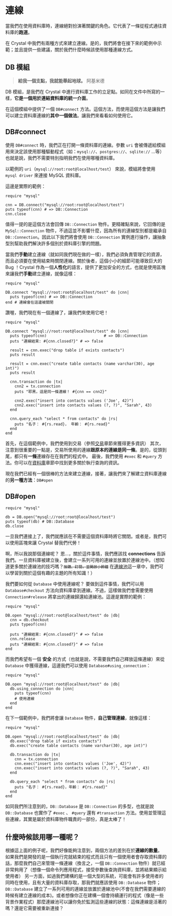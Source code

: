 # 連線

當我們在使用資料庫時，連線絕對扮演著關鍵的角色。它代表了一條從程式通往資料庫的**跑道**。

在 Crystal 中我們有兩種方式來建立連線。是的，我們將會在接下來的範例中示範；並且提供一些建議，關於我們什麼時候該使用那種連線方式。

## DB 模組

> **給我一個支點，我就能舉起地球。**
> 阿基米德

DB 模組，是我們在 Crystal 中進行資料庫工作的立足點。如同在文件中所寫的一樣，**它是一個用於連結資料庫的統一介面**。

在這個模組中提供了一個 `DB#connect` 方法。這個方法，而使用這個方法是讓我們可以建立資料庫連線的**其中一個做法**。讓我們來看看如何使用它。

## DB#connect

使用 `DB#connect` 時，我們正在打開一條資料庫的連線。參數 `uri` 會被傳遞給模組用來決定該使用那種驅動程式（如：`mysql://`、`postgres://`、`sqlite://` ...等）也就是說，我們不需要特別指明我們在使用哪種資料庫。

以範例的 `uri`（`mysql://root:root@localhost/test`） 來說，模組將會使用 `mysql driver` 來連接 MySQL 資料庫。

這邊是實際的範例：

```crystal
require "mysql"

cnn = DB.connect("mysql://root:root@localhost/test")
puts typeof(cnn) # => DB::Connection
cnn.close
```
值得一提的是這個方法會回傳 `DB::Connection` 物件。更精確點來說，它回傳的是 `MySql::Connection` 物件，不過這並不影響什麼，因為所有的連線型別都是繼承自 `DB::Connection`。因此以下我們將會使用 `DB::Connection` 實例進行操作，讓抽象型別幫助我們解決許多個別於資料庫引擎的問題。

當我們**手動**建立連線（就如同我們現在做的一樣），我們必須負責管理它的資源，而且必須要在使用結束時關閉連線。關於後者，這個小小的細節可能導致巨大的 Bug ！Crystal 作為一個**人性化**的語言，提供了更加安全的方式，也就是使用區塊來讓我們**手動**建立連線，就像這樣：

```crystal
require "mysql"

DB.connect "mysql://root:root@localhost/test" do |cnn|
  puts typeof(cnn) # => DB::Connection
end # 連線會在這邊被關閉
```

讚喔，我們現在有一個連線了，讓我們來使用它吧！

```crystal
require "mysql"

DB.connect "mysql://root:root@localhost/test" do |cnn|
  puts typeof(cnn)                         # => DB::Connection
  puts "連線結束: #{cnn.closed?}" # => false

  result = cnn.exec("drop table if exists contacts")
  puts result

  result = cnn.exec("create table contacts (name varchar(30), age int)")
  puts result

  cnn.transaction do |tx|
    cnn2 = tx.connection
    puts "耶黑，這是同一條連線！ #{cnn == cnn2}"

    cnn2.exec("insert into contacts values ('Joe', 42)")
    cnn2.exec("insert into contacts values (?, ?)", "Sarah", 43)
  end

  cnn.query_each "select * from contacts" do |rs|
    puts "名子： #{rs.read}， 年齡： #{rs.read}"
  end
end
```

首先，在這個範例中，我們使用到交易（參照[交易](https://crystal-lang.org/reference/database/transactions.html)章節來獲得更多資訊）
其次，注意到很重要的一點是，交易所使用的連線**跟原本的連線是同一條**。是的，從頭到尾，都只有**一條**連線存在在我們的程式中。
最後，我們使用 `#exec` 和 `#query` 方法。你可以在[資料庫](https://crystal-lang.org/reference/database/)章節中找到更多關於執行查詢的資訊。

現在我們已經有一個很棒的方法來建立連線，接著，讓我們來了解建立資料庫連線的**另一種方法**：`DB#open`

## DB#open

```crystal
require "mysql"

db = DB.open("mysql://root:root@localhost/test")
puts typeof(db) # DB::Database
db.close
```

一旦我們連接上了，我們就應該在不需要這個資料庫時將它關閉。或者是，我們可以使用區塊來讓 Crystal 替我們代勞！

啊，所以我說那個連線呢？
恩...，關於這件事情，我們應該找 **connections** 告訴我們。一旦資料庫被建立後，會建立一系列可用的連線並放置於連線池中。（想知道更多關於連線池的技巧嗎？<small>~~按讚、訂閱，並開啟小鈴鐺~~</small> 在[連線池](https://crystal-lang.org/reference/database/connection_pool.html)這一章中，我們可以學習到關於這個有趣的主題的所有知識！）

我們要如何從 `Database` 中使用連線呢？
要做到這件事情，我們可以用 `Database#checkout` 方法向資料庫拿到連線。不過，這樣做我們會需要使用 `Connection#release` 將拿出的連線歸還給連線池。這邊是實際的範例：

```crystal
require "mysql"

DB.open "mysql://root:root@localhost/test" do |db|
  cnn = db.checkout
  puts typeof(cnn)

  puts "連線結束: #{cnn.closed?}" # => false
  cnn.release
  puts "連線結束: #{cnn.closed?}" # => false
end
```

而我們希望有一個 __安全__ 的方式（也就是說，不需要我們自己釋放這條連線）來從 `Database` 中獲得連線，這邊我們可以使用 `Database#using_connection`：

```crystal
require "mysql"

DB.open "mysql://root:root@localhost/test" do |db|
  db.using_connection do |cnn|
    puts typeof(cnn)
    # 使用連線
  end
end
```

在下一個範例中，我們將會讓 `Database` 物件，__自己管理連線__，就像這樣：

```crystal
require "mysql"

DB.open "mysql://root:root@localhost/test" do |db|
  db.exec("drop table if exists contacts")
  db.exec("create table contacts (name varchar(30), age int)")

  db.transaction do |tx|
    cnn = tx.connection
    cnn.exec("insert into contacts values ('Joe', 42)")
    cnn.exec("insert into contacts values (?, ?)", "Sarah", 43)
  end

  db.query_each "select * from contacts" do |rs|
    puts "名子： #{rs.read}，年齡： #{rs.read}"
  end
end
```

如同我們所注意到的，`DB::Database` 是 `DB::Connection` 的多型，也就是說 `DB::Database` 也實作了 `#exec` 、 `#query` 還有 `#transaction` 方法。使用並管理這些連線，其實是屬於資料庫物件職責的一部份，真是太棒了！

## 什麼時候該用哪一種呢？
根據這上面的例子呢，我們好像能夠注意到，兩個方法的差別在於**連線的數量**。
如果我們是開發的是一個執行完就結束的程式而且只有一個使用者會存取資料庫的話，那麼我們自己來管理一條連線（換言之，一個 `DB::Connection` 物件）就已經非常夠用了（想像一個命令列應用程式，接受參數後查詢資料庫，並將結果顯示給使用者）
另一方面，如過我們建構的是一個大型的系統，可能會有許多使用者的同時在使用，且有大量的資料庫存取，那我們就應該使用 `DB::Database` 物件；`DB::Database` 建立了一系列可用的連線並放置於連線池中(不會在我們需要連線的時候有建立連線的成本)。或者想像你正在建構一個會持續運行的程式（像是一些背景作業程式）那麼連線池可以讓你免於監測這些連線的狀態：這條連線是活著的嗎？還是它需要被重新連接？